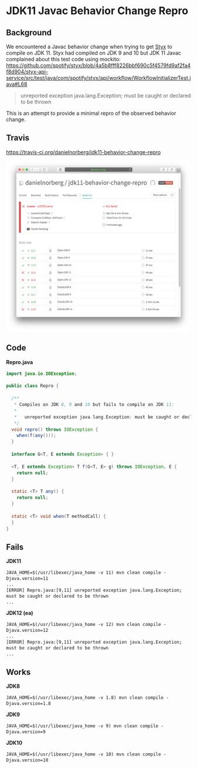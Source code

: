 # JDK11 Javac Behavior Change Repro

## Background

We encountered a Javac behavior change when trying to get [Styx](https://github.com/spotify/styx/) to compile on JDK 11. Styx had compiled on JDK 9 and 10 but JDK 11 Javac complained about this test code using mockito: https://github.com/spotify/styx/blob/4a5b8fff8226bbf690c5f4579fd9af2fa4f8d904/styx-api-service/src/test/java/com/spotify/styx/api/workflow/WorkflowInitializerTest.java#L68

> unreported exception java.lang.Exception; must be caught or declared to be thrown

This is an attempt to provide a minimal repro of the observed behavior change.

## Travis

https://travis-ci.org/danielnorberg/jdk11-behavior-change-repro

![Travis](travis.png?raw=true "Travis")

## Code

**Repro.java**
```java
import java.io.IOException;

public class Repro {

  /**
   * Compiles on JDK 8, 9 and 10 but fails to compile on JDK 11:
   *
   *   unreported exception java.lang.Exception; must be caught or declared to be thrown
   */
  void repro() throws IOException {
    when(f(any()));
  }

  interface G<T, E extends Exception> { }

  <T, E extends Exception> T f(G<T, E> g) throws IOException, E {
    return null;
  }

  static <T> T any() {
    return null;
  }

  static <T> void when(T methodCall) {
  }
}
```

## Fails

**JDK11**

    JAVA_HOME=$(/usr/libexec/java_home -v 11) mvn clean compile -Djava.version=11
    ...
    [ERROR] Repro.java:[9,11] unreported exception java.lang.Exception; must be caught or declared to be thrown
    ...

**JDK12 (ea)**

    JAVA_HOME=$(/usr/libexec/java_home -v 12) mvn clean compile -Djava.version=12
    ...
    [ERROR] Repro.java:[9,11] unreported exception java.lang.Exception; must be caught or declared to be thrown
    ...


## Works

**JDK8**

    JAVA_HOME=$(/usr/libexec/java_home -v 1.8) mvn clean compile -Djava.version=1.8

**JDK9**

    JAVA_HOME=$(/usr/libexec/java_home -v 9) mvn clean compile -Djava.version=9

**JDK10**

    JAVA_HOME=$(/usr/libexec/java_home -v 10) mvn clean compile -Djava.version=10
